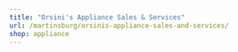 ```yaml
---
title: "Orsini's Appliance Sales & Services"
url: /martinsburg/orsinis-appliance-sales-and-services/
shop: appliance
---
```

